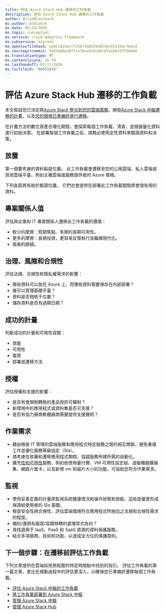 ```yaml
---
title: 評估 Azure Stack Hub 遷移的工作負載
description: 評估 Azure Stack Hub 遷移的工作負載
author: BrianBlanchard
ms.author: brblanch
ms.date: 05/19/2020
ms.topic: conceptual
ms.service: cloud-adoption-framework
ms.subservice: migrate
ms.openlocfilehash: ae051824eccf256734d539d854de55239ac7b4cd
ms.sourcegitcommit: 9163a60a28ffce78ceb5dc8dc4fa1b83d7f56e6d
ms.translationtype: MT
ms.contentlocale: zh-TW
ms.lasthandoff: 07/17/2020
ms.locfileid: "86451839"
---
```

# <a name="assess-workloads-for-azure-stack-hub-migration"></a>評估 Azure Stack Hub 遷移的工作負載

本文假設您已決定將[Azure Stack 整合到您的雲端策略](./index.md)、開發[Azure Stack 中樞遷移的計畫](./plan.md)，以及[您的環境已準備好進行遷移](./ready.md)。

在計畫方法的數位資產合理化期間，會探索每個工作負載、清查，並根據量化資料進行初始決策。 在部署每個工作負載之前，請務必使用定性資料來驗證資料和決策。

## <a name="placement"></a>放置

第一個要考慮的資料點是位置。 此工作負載會遷移至您的公用雲端、私人雲端或其他雲端平臺，例如主權雲端或服務提供者的 Azure 環境。

下列各節將有助於驗證位置。 它們也會提供在部署此工作負載期間將會很有用的資料。

## <a name="stakeholder-value"></a>專案關係人值

評估與企業和 IT 專案關係人遷移此工作負載的價值：

- 較少的摩擦：短期焦點、有限的長期可用性。
- 更多的摩擦：長期投資，更容易反復執行並繼續現代化。
- 兩者的餘額。

## <a name="governance-risk-and-compliance"></a>治理、風險和合規性

評估法規、合規性和隱私權需求的影響：

- 哪些資料可以放在 Azure 上，而哪些資料需要保存在內部部署？
- 誰可以管理基礎平臺？
- 資料是否相依于位置？
- 儲存資料是否有過期日期？

## <a name="success-metrics"></a>成功的計量

判斷成功的計量和可用性容錯：

- 效能
- 可用性
- 復原
- 部署或遷移方法

## <a name="licensing"></a>授權

評估授權和支援的影響：

- 是否有會限制轉換的產品授許可權制？
- 新環境中的應用程式或資料集是否可支援？
- 是否有協力廠商軟體廠商需要提供支援聲明？

## <a name="operations-requirements"></a>作業需求

- 藉由檢查 IT 管理的雲端服務和應用程式特定服務之間的相互關聯，避免重複工作並優化服務等級協定（Sla）。
- 請考慮在部署和遷移應用程式期間，協調服務布建所需的自動化。
- 擴充[性和可用性](https://azure.microsoft.com/blog/azure-stack-iaas-part-six/)服務，例如依使用量付費、VM 可用性設定組、虛擬機器擴展集、網路介面卡，以及新增 vm 和磁片大小的功能，可協助您符合作業需求。

## <a name="monitoring"></a>監視

- 使用妥善定義的計量來監視系統健康情況和操作狀態和效能，這些度量會形成保證給使用者的 Sla 基礎。
- 檢查安全性與合規性，評估雲端環境符合應用程式所施加之法規和合規性需求的程度。
- 備份/還原和複寫/容錯移轉的處理常式為何？
- 尋找適用于 IaaS、PaaS 和 SaaS 資源的資料保護服務。
- 結合多項廠商、技術和功能，以達成全方位的保護原則。

## <a name="next-step-assess-workloads-before-migration"></a>下一個步驟：在遷移前評估工作負載

下列文章提供在雲端採用旅程圖的特定時間點中找到的指引。 評估工作負載的第一篇文章，會比在規劃過程中的評估更深入，以確保您已準備好遷移每個工作負載。

- [評估 Azure Stack 中樞的工作負載](./migrate-assess.md)
- [將工作負載部署到 Azure Stack 中樞](./migrate-deploy.md)
- [管理 Azure Stack 中樞](./govern.md)
- [管理 Azure Stack Hub](./manage.md)
